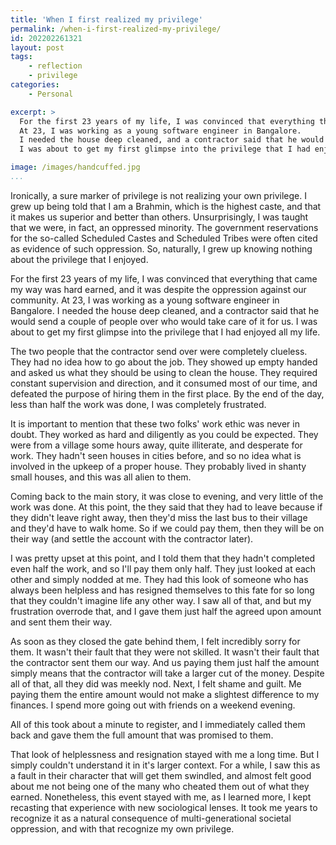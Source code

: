 ```yaml
---
title: 'When I first realized my privilege'
permalink: /when-i-first-realized-my-privilege/
id: 202202261321
layout: post
tags:
    - reflection
    - privilege 
categories:
    - Personal

excerpt: >
  For the first 23 years of my life, I was convinced that everything that came my way was hard earned, and it was despite the oppression against our community.
  At 23, I was working as a young software engineer in Bangalore. 
  I needed the house deep cleaned, and a contractor said that he would send a couple of people over who would take care of it for us. 
  I was about to get my first glimpse into the privilege that I had enjoyed all my life.

image: /images/handcuffed.jpg
...
```

<!-- ![Oppressed](/images/handcuffed.jpg) -->

Ironically, a sure marker of privilege is not realizing your own privilege. I grew up being told that I am a Brahmin, which is the highest caste, and that it makes us superior and better than others. Unsurprisingly, I was taught that we were, in fact, an oppressed minority. The government reservations for the so-called Scheduled Castes and Scheduled Tribes were often cited as evidence of such oppression. So, naturally, I grew up knowing nothing about the privilege that I enjoyed. 

For the first 23 years of my life, I was convinced that everything that came my way was hard earned, and it was despite the oppression against our community. At 23, I was working as a young software engineer in Bangalore. I needed the house deep cleaned, and a contractor said that he would send a couple of people over who would take care of it for us. I was about to get my first glimpse into the privilege that I had enjoyed all my life.

<!-- more -->

The two people that the contractor send over were completely clueless. They had no idea how to go about the job. They showed up empty handed and asked us what they should be using to clean the house. They required constant supervision and direction, and it consumed most of our time, and defeated the purpose of hiring them in the first place. By the end of the day, less than half the work was done, I was completely frustrated.

It is important to mention that these two folks' work ethic was never in doubt. They worked as hard and diligently as you could be expected. They were from a village some hours away, quite illiterate, and desperate for work. They hadn't seen houses in cities before, and so no idea what is involved in the upkeep of a proper house. They probably lived in shanty small houses, and this was all alien to them.

Coming back to the main story, it was close to evening, and very little of the work was done. At this point, the they said that they had to leave because if they didn't leave right away, then they'd miss the last bus to their village and they'd have to walk home. So if we could pay them, then they will be on their way (and settle the account with the contractor later). 

I was pretty upset at this point, and I told them that they hadn't completed even half the work, and so I'll pay them only half. They just looked at each other and simply nodded at me. They had this look of someone who has always been helpless and has resigned themselves to this fate for so long that they couldn't imagine life any other way. I saw all of that, and but my frustration overrode that, and I gave them just half the agreed upon amount and sent them their way.

As soon as they closed the gate behind them, I felt incredibly sorry for them. It wasn't their fault that they were not skilled. It wasn't their fault that the contractor sent them our way. And us paying them just half the amount simply means that the contractor will take a larger cut of the money. Despite all of that, all they did was meekly nod. Next, I felt shame and guilt. Me paying them the entire amount would not make a slightest difference to my finances. I spend more going out with friends on a weekend evening.

All of this took about a minute to register, and I immediately called them back and gave them the full amount that was promised to them.

That look of helplessness and resignation stayed with me a long time. But I simply couldn't understand it in it's larger context. For a while, I saw this as a fault in their character that will get them swindled, and almost felt good about me not being one of the many who cheated them out of what they earned. Nonetheless, this event stayed with me, as I learned more, I kept recasting that experience with new sociological lenses. It took me years to recognize it as a natural consequence of multi-generational societal oppression, and with that recognize my own privilege. 